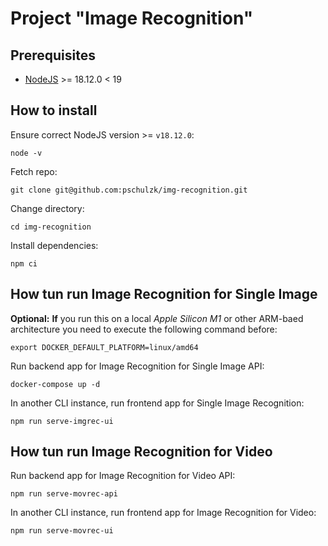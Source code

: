 # Project "Image Recognition"

## Prerequisites

* [NodeJS](https://nodejs.org/en/blog/release/v18.12.0) >= 18.12.0 < 19


## How to install

Ensure correct NodeJS version >= `v18.12.0`:
```
node -v
```

Fetch repo:
```
git clone git@github.com:pschulzk/img-recognition.git
```

Change directory:
```
cd img-recognition
```

Install dependencies:
```
npm ci
```

## How tun run Image Recognition for Single Image

**Optional:** **If** you run this on a local *Apple Silicon M1* or other ARM-baed architecture you need to execute the following command before:
```
export DOCKER_DEFAULT_PLATFORM=linux/amd64
```

Run backend app for Image Recognition for Single Image API:
```
docker-compose up -d
```

In another CLI instance, run frontend app for Single Image Recognition:
```
npm run serve-imgrec-ui
```

## How tun run Image Recognition for Video

Run backend app for Image Recognition for Video API:
```
npm run serve-movrec-api
```

In another CLI instance, run frontend app for Image Recognition for Video:
```
npm run serve-movrec-ui
```

